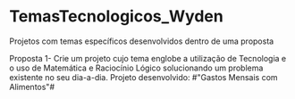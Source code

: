 # TemasTecnologicos_Wyden
Projetos com temas específicos desenvolvidos dentro de uma proposta

Proposta 1- Crie um projeto cujo tema englobe a utilização de Tecnologia e o uso de Matemática e Raciocínio Lógico solucionando um problema existente no seu dia-a-dia. Projeto desenvolvido: #"Gastos Mensais com Alimentos"#
